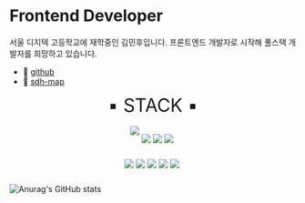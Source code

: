 # Frontend Developer

서울 디지텍 고등학교에 재학중인 김민후입니다. 프론트엔드 개발자로 시작해 풀스택 개발자를 희망하고 있습니다.

- 💙 <a href="https://github.com/minhoo03">github</a>
- 💛 <a href="http://gcy.dothome.co.kr/">sdh-map</a>


<center style="font-size:32px;">▪ STACK ▪</center>
<br />

<div style="display:flex; justify-content:center;">
<span style="margin-right:4px"><img src="https://img.shields.io/badge/React-blue?style=flat-square&logo=React&logoColor=white"/></span>

<span style="margin-right:4px"><img src="https://img.shields.io/badge/Node.js-dagreen?style=flat-square&logo=node-dot-js&logoColor=white"/></span>

<span style="margin-right:4px"><img src="https://img.shields.io/badge/JavaScript-yellow?style=flat-square&logo=javascript&logoColor=white"/></span>

<span style="margin-right:4px"><img src="https://img.shields.io/badge/SCSS-orange?style=flat-square&logo=sass&logoColor=white"/></span>
</div>

<div style="display:flex; justify-content:center;">

<span style="margin-right:4px"><img src="https://img.shields.io/badge/Redux-purple?style=flat-square&logo=redux&logoColor=white"/></span>

<span style="margin-right:4px"><img src="https://img.shields.io/badge/firebase-yellow?style=flat-square&logo=firebase&logoColor=white"/></span>

<span style="margin-right:4px"><img src="https://img.shields.io/badge/TypeScript-blue?style=flat-square&logo=typescript&logoColor=white"/></span>

<span style="margin-right:4px"><img src="https://img.shields.io/badge/Java-red?style=flat-square&logo=java&logoColor=white"/></span>

<span style="margin-right:4px"><img src="https://img.shields.io/badge/MongoDB-green?style=flat-square&logo=mongodb&logoColor=white"/></span>
</div>




![Anurag's GitHub stats](https://github-readme-stats.vercel.app/api?username=minhoo03&&show_icons=true&theme=default)



<!--
**minhoo03/minhoo03** is a ✨ _special_ ✨ repository because its `README.md` (this file) appears on your GitHub profile.

Here are some ideas to get you started:

- 🔭 I’m currently working on ...
- 🌱 I’m currently learning ...
- 👯 I’m looking to collaborate on ...
- 🤔 I’m looking for help with ...
- 💬 Ask me about ...
- 📫 How to reach me: ...
- 😄 Pronouns: ...
- ⚡ Fun fact: ...
-->
